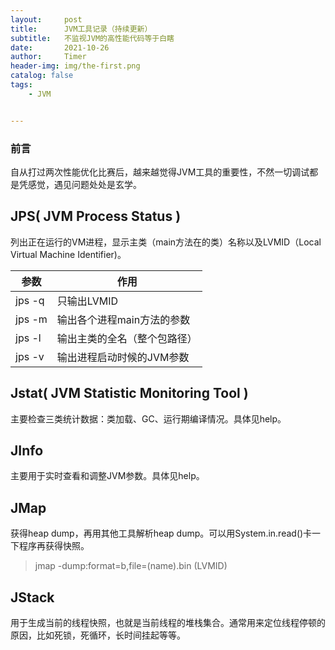 ```yaml
---
layout:     post
title:      JVM工具记录（持续更新）
subtitle:   不监视JVM的高性能代码等于白瞎
date:       2021-10-26
author:     Timer
header-img: img/the-first.png
catalog: false
tags:
    - JVM


---
```


### 前言

​		自从打过两次性能优化比赛后，越来越觉得JVM工具的重要性，不然一切调试都是凭感觉，遇见问题处处是玄学。



## JPS( JVM Process Status )

列出正在运行的VM进程，显示主类（main方法在的类）名称以及LVMID（Local Virtual Machine Identifier)。

| 参数   | 作用                         |
| ------ | ---------------------------- |
| jps -q | 只输出LVMID                  |
| jps -m | 输出各个进程main方法的参数   |
| jps -l | 输出主类的全名（整个包路径） |
| jps -v | 输出进程启动时候的JVM参数    |

  



## Jstat( JVM Statistic Monitoring Tool )

主要检查三类统计数据：类加载、GC、运行期编译情况。具体见help。

  



## JInfo

主要用于实时查看和调整JVM参数。具体见help。

  



## JMap

获得heap dump，再用其他工具解析heap dump。可以用System.in.read()卡一下程序再获得快照。

> jmap -dump:format=b,file=(name).bin (LVMID)

  



## JStack

用于生成当前的线程快照，也就是当前线程的堆栈集合。通常用来定位线程停顿的原因，比如死锁，死循环，长时间挂起等等。









